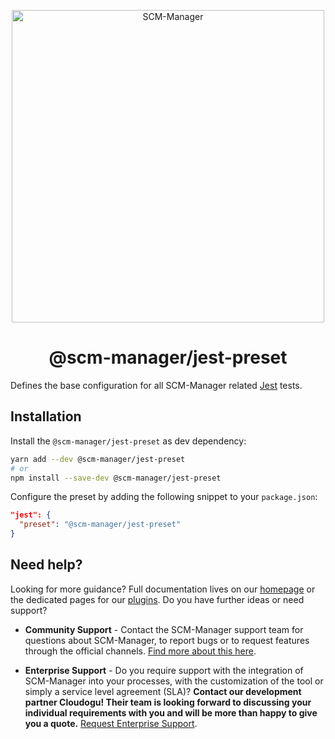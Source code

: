 <p align="center">
  <a href="https://scm-manager.org/">
    <img alt="SCM-Manager" src="https://download.scm-manager.org/images/logo/scm-manager_logo.png" width="500" />
  </a>
</p>
<h1 align="center">
  @scm-manager/jest-preset
</h1>

Defines the base configuration for all SCM-Manager related [Jest](https://jestjs.io/) tests.

## Installation

Install the `@scm-manager/jest-preset` as dev dependency:

```bash
yarn add --dev @scm-manager/jest-preset
# or 
npm install --save-dev @scm-manager/jest-preset
```

Configure the preset by adding the following snippet to your `package.json`:

```json
"jest": {
  "preset": "@scm-manager/jest-preset"
}
```

## Need help?

Looking for more guidance? Full documentation lives on our [homepage](https://scm-manager.org/docs/) or the dedicated pages for our [plugins](https://scm-manager.org/plugins/). Do you have further ideas or need support?

- **Community Support** - Contact the SCM-Manager support team for questions about SCM-Manager, to report bugs or to request features through the official channels. [Find more about this here](https://scm-manager.org/support/).

- **Enterprise Support** - Do you require support with the integration of SCM-Manager into your processes, with the customization of the tool or simply a service level agreement (SLA)? **Contact our development partner Cloudogu! Their team is looking forward to discussing your individual requirements with you and will be more than happy to give you a quote.** [Request Enterprise Support](https://cloudogu.com/en/scm-manager-enterprise/).

